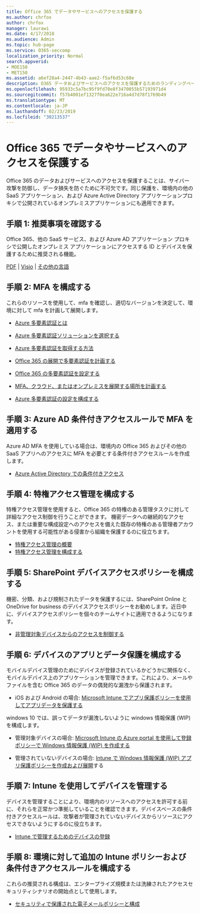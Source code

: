 ```yaml
---
title: Office 365 でデータやサービスへのアクセスを保護する
ms.author: chrfox
author: chrfox
manager: laurawi
ms.date: 4/17/2018
ms.audience: Admin
ms.topic: hub-page
ms.service: O365-seccomp
localization_priority: Normal
search.appverid:
- MOE150
- MET150
ms.assetid: a6ef28a4-2447-4b43-aae2-f5af6d53c68e
description: O365 データおよびサービスへのアクセスを保護するためのランディングページ
ms.openlocfilehash: 95933c5a7bc95f9fd70e8f3470055b57193971d4
ms.sourcegitcommit: f57b4001ef1327f0ea622e716a4d7d78f1769b49
ms.translationtype: MT
ms.contentlocale: ja-JP
ms.lasthandoff: 02/23/2019
ms.locfileid: "30213537"
---
```

# <a name="protect-access-to-data-and-services-in-office-365"></a>Office 365 でデータやサービスへのアクセスを保護する

Office 365 のデータおよびサービスへのアクセスを保護することは、サイバー攻撃を防御し、データ損失を防ぐために不可欠です。同じ保護を、環境内の他の SaaS アプリケーション、および Azure Active Directory アプリケーションプロキシで公開されているオンプレミスアプリケーションにも適用できます。
  
## <a name="step-1-review-recommendations"></a>手順 1: 推奨事項を確認する

Office 365、他の SaaS サービス、および Azure AD アプリケーション プロキシで公開したオンプレミス アプリケーションにアクセスする ID とデバイスを保護するために推奨される機能。
  
[PDF](https://go.microsoft.com/fwlink/p/?linkid=841656) | [Visio](https://go.microsoft.com/fwlink/p/?linkid=841657) | [その他の言語](https://www.microsoft.com/download/details.aspx?id=55032)
  
## <a name="step-2-configure-mfa"></a>手順 2: MFA を構成する

これらのリソースを使用して、mfa を確認し、適切なバージョンを決定して、環境に対して mfa を計画して展開します。
  
- [Azure 多要素認証とは](https://docs.microsoft.com/azure/multi-factor-authentication/multi-factor-authentication)
    
- [Azure 多要素認証ソリューションを選択する](https://docs.microsoft.com/azure/multi-factor-authentication/multi-factor-authentication-get-started)
    
- [Azure 多要素認証を取得する方法](https://docs.microsoft.com/azure/multi-factor-authentication/multi-factor-authentication-versions-plans)
    
- [Office 365 の展開で多要素認証を計画する](https://support.office.com/article/043807b2-21db-4d5c-b430-c8a6dee0e6ba)
    
- [Office 365 の多要素認証を設定する](https://support.office.com/article/8f0454b2-f51a-4d9c-bcde-2c48e41621c6)
    
- [MFA、クラウド、またはオンプレミスを展開する場所を計画する](https://docs.microsoft.com/azure/multi-factor-authentication/multi-factor-authentication-get-started)
    
- [Azure 多要素認証の設定を構成する](https://docs.microsoft.com/azure/multi-factor-authentication/multi-factor-authentication-whats-next)
    
## <a name="step-3-enforce-mfa-with-azure-ad-conditional-access-rules"></a>手順 3: Azure AD 条件付きアクセスルールで MFA を適用する

Azure AD MFA を使用している場合は、環境内の Office 365 およびその他の SaaS アプリへのアクセスに MFA を必要とする条件付きアクセスルールを作成します。
  
- [Azure Active Directory での条件付きアクセス](https://docs.microsoft.com/azure/active-directory/active-directory-conditional-access-azure-portal)
    
## <a name="step-4-configure-privileged-access-management"></a>手順 4: 特権アクセス管理を構成する

特権アクセス管理を使用すると、Office 365 の特権のある管理タスクに対して詳細なアクセス制御を行うことができます。 機密データへの継続的なアクセス、または重要な構成設定へのアクセスを備えた既存の特権のある管理者アカウントを使用する可能性がある侵害から組織を保護するのに役立ちます。

- [特権アクセス管理の概要](privileged-access-management-overview.md)
- [特権アクセス管理を構成する](privileged-access-management-configuration.md)

## <a name="step-5-configure-sharepoint-device-access-policies"></a>手順 5: SharePoint デバイスアクセスポリシーを構成する

機密、分類、および規制されたデータを保護するには、SharePoint Online と OneDrive for business のデバイスアクセスポリシーをお勧めします。近日中に、デバイスアクセスポリシーを個々のチームサイトに適用できるようになります。
  
- [非管理対象デバイスからのアクセスを制御する](https://support.office.com/article/Control-access-from-unmanaged-devices-5ae550c4-bd20-4257-847b-5c20fb053622?ui=en-US&amp;rs=en-US&amp;ad=US)
    
## <a name="step-6-configure-app-and-data-protection-for-devices"></a>手順 6: デバイスのアプリとデータ保護を構成する

モバイルデバイス管理のためにデバイスが登録されているかどうかに関係なく、モバイルデバイス上のアプリケーションを管理できます。これにより、メールやファイルを含む Office 365 のデータの偶発的な漏洩から保護されます。
  
- iOS および Android の場合: [Microsoft Intune でアプリ保護ポリシーを使用してアプリデータを保護する](https://docs.microsoft.com/intune-classic/deploy-use/protect-app-data-using-mobile-app-management-policies-with-microsoft-intune)
    
windows 10 では、誤ってデータが漏洩しないように windows 情報保護 (WIP) を構成します。
  
- 管理対象デバイスの場合: [Microsoft Intune の Azure portal を使用して登録ポリシーで Windows 情報保護 (WIP) を作成する](https://docs.microsoft.com/windows/threat-protection/windows-information-protection/create-wip-policy-using-intune-azure)
    
- 管理されていないデバイスの場合: [Intune で Windows 情報保護 (WIP) アプリ保護ポリシーを作成および展開](https://docs.microsoft.com/intune/windows-information-protection-policy-create)する
    
## <a name="step-7-manage-devices-with-intune"></a>手順 7: Intune を使用してデバイスを管理する

デバイスを管理することにより、環境内のリソースへのアクセスを許可する前に、それらを正常かつ準拠していることを確認できます。デバイスベースの条件付きアクセスルールは、攻撃者が管理されていないデバイスからリソースにアクセスできないようにするのに役立ちます。
  
- [Intune で管理するためのデバイスの登録](https://docs.microsoft.com/intune-classic/deploy-use/enroll-devices-in-microsoft-intune)
    
## <a name="step-8-configure-additional-intune-policies-and-conditional-access-rules-for-your-environment"></a>手順 8: 環境に対して追加の Intune ポリシーおよび条件付きアクセスルールを構成する

これらの推奨される構成は、エンタープライズ規模または洗練されたアクセスセキュリティシナリオの開始点として使用します。
  
- [セキュリティで保護された電子メールポリシーと構成](https://docs.microsoft.com/azure/active-directory/secure-email-introduction)
    


